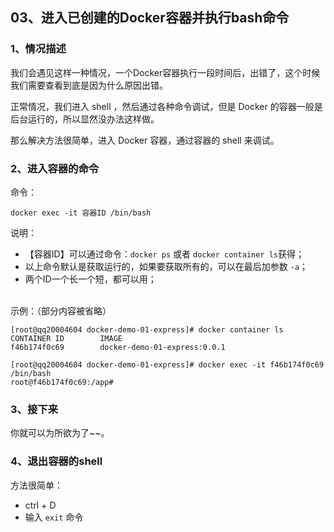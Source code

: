 ## 03、进入已创建的Docker容器并执行bash命令

### 1、情况描述

我们会遇见这样一种情况，一个Docker容器执行一段时间后，出错了，这个时候我们需要查看到底是因为什么原因出错。

正常情况，我们进入 shell ，然后通过各种命令调试，但是 Docker 的容器一般是后台运行的，所以显然没办法这样做。

那么解决方法很简单，进入 Docker 容器，通过容器的 shell 来调试。

### 2、进入容器的命令

命令：

```
docker exec -it 容器ID /bin/bash

```

说明：

* 【容器ID】可以通过命令：``docker ps`` 或者 ``docker container ls``获得；
* 以上命令默认是获取运行的，如果要获取所有的，可以在最后加参数 ``-a``；
* 两个ID一个长一个短，都可以用；

<br/>
示例：（部分内容被省略）

```
[root@qq20004604 docker-demo-01-express]# docker container ls
CONTAINER ID        IMAGE
f46b174f0c69        docker-demo-01-express:0.0.1

[root@qq20004604 docker-demo-01-express]# docker exec -it f46b174f0c69 /bin/bash
root@f46b174f0c69:/app# 
```

### 3、接下来

你就可以为所欲为了~~。

### 4、退出容器的shell

方法很简单：

* ctrl + D
* 输入 ``exit`` 命令